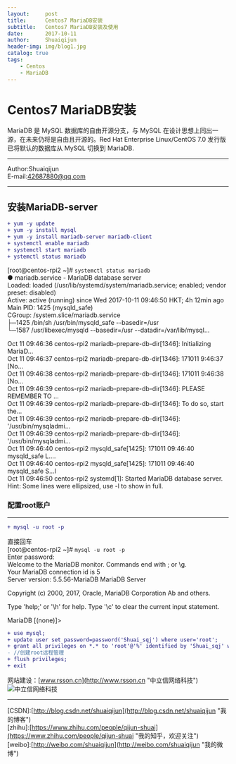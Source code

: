 ```yaml
---
layout:     post
title:      Centos7 MariaDB安装
subtitle:   Centos7 MariaDB安装及使用
date:       2017-10-11
author:     Shuaiqijun
header-img: img/blog1.jpg
catalog: true
tags:
    - Centos
    - MariaDB
---
```


Centos7 MariaDB安装
===========================
MariaDB 是 MySQL 数据库的自由开源分支，与 MySQL 在设计思想上同出一源，在未来仍将是自由且开源的。Red Hat Enterprise Linux/CentOS 7.0 发行版已将默认的数据库从 MySQL 切换到 MariaDB.  
******  
Author:Shuaiqijun  
E-mail:42687880@qq.com  
******  
## 安装MariaDB-server
```diff
+ yum -y update  
+ yum -y install mysql  
+ yum -y install mariadb-server mariadb-client  
+ systemctl enable mariadb  
+ systemctl start mariadb  
+ ystemctl status mariadb  
```
[root@centos-rpi2 ~]# `systemctl status mariadb`  
● mariadb.service - MariaDB database server  
   Loaded: loaded (/usr/lib/systemd/system/mariadb.service; enabled; vendor preset: disabled)  
   Active: active (running) since Wed 2017-10-11 09:46:50 HKT; 4h 12min ago  
 Main PID: 1425 (mysqld_safe)  
   CGroup: /system.slice/mariadb.service  
           ├─1425 /bin/sh /usr/bin/mysqld_safe --basedir=/usr  
           └─1587 /usr/libexec/mysqld --basedir=/usr --datadir=/var/lib/mysql...  
  
Oct 11 09:46:36 centos-rpi2 mariadb-prepare-db-dir[1346]: Initializing MariaD...  
Oct 11 09:46:37 centos-rpi2 mariadb-prepare-db-dir[1346]: 171011  9:46:37 [No...  
Oct 11 09:46:38 centos-rpi2 mariadb-prepare-db-dir[1346]: 171011  9:46:38 [No...  
Oct 11 09:46:39 centos-rpi2 mariadb-prepare-db-dir[1346]: PLEASE REMEMBER TO ...  
Oct 11 09:46:39 centos-rpi2 mariadb-prepare-db-dir[1346]: To do so, start the...  
Oct 11 09:46:39 centos-rpi2 mariadb-prepare-db-dir[1346]: '/usr/bin/mysqladmi...  
Oct 11 09:46:39 centos-rpi2 mariadb-prepare-db-dir[1346]: '/usr/bin/mysqladmi...  
Oct 11 09:46:40 centos-rpi2 mysqld_safe[1425]: 171011 09:46:40 mysqld_safe L....  
Oct 11 09:46:40 centos-rpi2 mysqld_safe[1425]: 171011 09:46:40 mysqld_safe S...l  
Oct 11 09:46:50 centos-rpi2 systemd[1]: Started MariaDB database server.  
Hint: Some lines were ellipsized, use -l to show in full.  


### 配置root账户
-----------
```diff
+ mysql -u root -p
```  
直接回车   
[root@centos-rpi2 ~]# `mysql -u root -p`  
Enter password:   
Welcome to the MariaDB monitor.  Commands end with ; or \g.  
Your MariaDB connection id is 5  
Server version: 5.5.56-MariaDB MariaDB Server  
  
Copyright (c) 2000, 2017, Oracle, MariaDB Corporation Ab and others.    
  
Type 'help;' or '\h' for help. Type '\c' to clear the current input statement.  
  
MariaDB [(none)]>   
```diff  
+ use mysql;  
+ update user set password=password('Shuai_sqj') where user='root';  
+ grant all privileges on *.* to 'root'@'%' identified by 'Shuai_sqj' with grant option;  
- //创建root远程管理  
+ flush privileges;  
+ exit  
```  
  
  
网站建设：[www.rsson.cn](http://www.rsson.cn "中立信网络科技")  
![中立信网络科技][rsson-logo]  

--------------------------------
[CSDN]:[http://blog.csdn.net/shuaiqijun](http://blog.csdn.net/shuaiqijun "我的博客")  
[zhihu]:[https://www.zhihu.com/people/qijun-shuai](https://www.zhihu.com/people/qijun-shuai "我的知乎，欢迎关注")  
[weibo]:[http://weibo.com/shuaiqijun](http://weibo.com/shuaiqijun "我的微博")  
 

[rsson-logo]:http://www.rsson.cn/Templates/duomi/images/logo-1.png "中立信logo"
[baidu-logo]:http://www.baidu.com/img/bdlogo.gif "百度logo"  
[weibo-logo]:/img/weibo.png "点击图片进入我的微博"  
[csdn-logo]:/img/csdn.png "我的CSDN博客"  
[foryou]:https://github.com/shuaiqijun/ImageCache/raw/master/Logo/foryou.gif 
